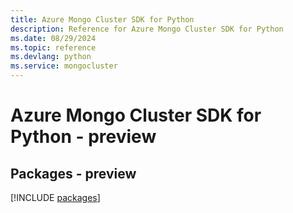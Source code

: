 ```yaml
---
title: Azure Mongo Cluster SDK for Python
description: Reference for Azure Mongo Cluster SDK for Python
ms.date: 08/29/2024
ms.topic: reference
ms.devlang: python
ms.service: mongocluster
---
```

# Azure Mongo Cluster SDK for Python - preview
## Packages - preview
[!INCLUDE [packages](mongo-cluster-index.md)]